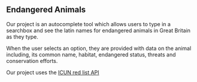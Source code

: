 ## Endangered Animals 
Our project is an autocomplete tool which allows users to type in a searchbox and see the latin names for endangered animals in Great Britain as they type.

When the user selects an option, they are provided with data on the animal including, its common name, habitat, endangered status, threats and conservation efforts. 

Our project uses the [ICUN red list API](http://apiv3.iucnredlist.org/)

